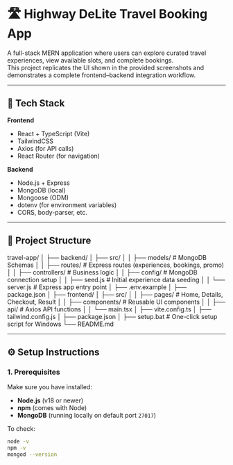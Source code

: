 # 🛣️ Highway DeLite Travel Booking App

A full-stack MERN application where users can explore curated travel experiences, view available slots, and complete bookings.  
This project replicates the UI shown in the provided screenshots and demonstrates a complete frontend–backend integration workflow.

---

## 🚀 Tech Stack

**Frontend**
- React + TypeScript (Vite)
- TailwindCSS
- Axios (for API calls)
- React Router (for navigation)

**Backend**
- Node.js + Express
- MongoDB (local)
- Mongoose (ODM)
- dotenv (for environment variables)
- CORS, body-parser, etc.

---

## 📁 Project Structure

travel-app/
│
├── backend/
│ ├── src/
│ │ ├── models/ # MongoDB Schemas
│ │ ├── routes/ # Express routes (experiences, bookings, promo)
│ │ ├── controllers/ # Business logic
│ │ ├── config/ # MongoDB connection setup
│ │ ├── seed.js # Initial experience data seeding
│ │ └── server.js # Express app entry point
│ ├── .env.example
│ ├── package.json
│
├── frontend/
│ ├── src/
│ │ ├── pages/ # Home, Details, Checkout, Result
│ │ ├── components/ # Reusable UI components
│ │ ├── api/ # Axios API functions
│ │ └── main.tsx
│ ├── vite.config.ts
│ ├── tailwind.config.js
│ ├── package.json
│
├── setup.bat # One-click setup script for Windows
└── README.md



---

## ⚙️ Setup Instructions

### 1. Prerequisites

Make sure you have installed:
- **Node.js** (v18 or newer)
- **npm** (comes with Node)
- **MongoDB** (running locally on default port `27017`)

To check:
```bash
node -v
npm -v
mongod --version
